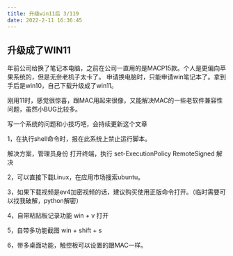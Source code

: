 ```yaml
---
title: 升级win11后 3/119
date: 2022-2-11 16:36:45
---
```


## 升级成了WIN11

年前公司给换了笔记本电脑，之前在公司一直用的是MACP15款。个人是更偏向苹果系统的，但是无奈老机子太卡了。
申请换电脑时，只能申请win笔记本了。拿到手后是win10，自己下载升级成了win11。

刚用11时，感觉很惊喜，跟MAC用起来很像，又能解决MAC的一些老软件兼容性问题，虽然小BUG比较多。

写一个系统的问题和小技巧吧，会持续更新这个文章

1，在执行shell命令时，报在此系统上禁止运行脚本。

解决方案，管理员身份 打开终端，执行 set-ExecutionPolicy RemoteSigned 解决

2，可以直接下载Linux，在应用市场搜索ubuntu。


3，如果下载视频是ev4加密视频的话，建议购买使用正版命令打开。（临时需要可以找我破解，python解密）


4，自带粘贴板记录功能 win + v 打开

5，自带多功能截图 win + shift + s 

6，带多桌面功能，触控板可以设置的跟MAC一样。